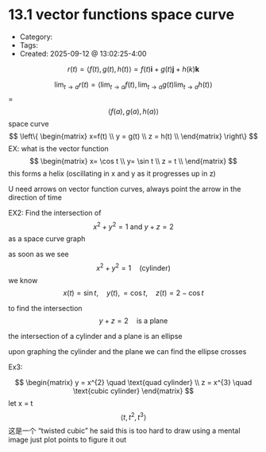 13.1 vector functions space curve
=====
- Category: 
- Tags: 
- Created: 2025-09-12 @ 13:02:25-4:00



$$
r(t) = \left<  f(t),g(t), h(t)  \right> = f(t) \mathbf{i} + g(t) \mathbf{j} + h(k) \mathbf{k}
$$

$$
\lim_{  t \to a }  r(t) = \left<  \lim_{  t \to a } f(t)  , \lim_{  t \to a } g(t) \lim_{  t \to a } h(t) \right> 
$$=
$$
\left<  f(a) , g(a ), h(a) \right> 
$$
space curve
$$
\left\{ \begin{matrix}
x=f(t) \\
y = g(t) \\
z = h(t) \\
\end{matrix} \right\} 
$$
EX: what is the vector function
$$
\begin{matrix}
x= \cos t \\
y= \sin t \\
z = t \\
\end{matrix}
$$
this forms  a helix (oscillating in x and y as it progresses up in z)

U need arrows on vector function curves, always point the arrow in the direction of time 



EX2: 
Find the intersection of 
$$
x^{2} + y^{2} = 1 \text{ and } y + z =2
$$
as a space curve graph 


as soon as we see
$$
x^{2} + y^{2} = 1 \quad \text{(cylinder)}
$$
we know
$$
x(t) = \sin t,\quad y(t ), = \cos t, \quad z(t) = 2- \cos t 
$$

to find the intersection
$$
y+z =2 \quad \text{is a plane}
$$

the intersection of a cylinder and a plane is an ellipse 

upon graphing the cylinder and the plane we can find the ellipse crosses



Ex3: 

$$
\begin{matrix}
y = x^{2}  \quad \text{quad cylinder} \\
z = x^{3}  \quad \text{cubic cylinder}
\end{matrix}
$$
let x = t
$$
\left<  t,t^{2},t^{3} \right> 
$$
这是一个 “twisted cubic” he said this is too hard to draw using a mental image just plot points to figure it out

